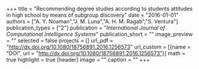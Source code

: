 +++
title = "Recommending degree studies according to students attitudes in high school by means of subgroup discovery"
date = "2016-01-01"
authors = ["A. Y. Noaman","J. M. Luna","A. H. M. Ragab","S. Ventura"]
publication_types = ["2"]
publication = "_International Journal of Computational Intelligence Systems_"
publication_short = ""
image_preview = ""
selected = false
projects = []
url_pdf = "http://dx.doi.org/10.1080/18756891.2016.1256573"
url_custom = [{name = "DOI", url = "http://dx.doi.org/10.1080/18756891.2016.1256573"}]
math = true
highlight = true
[header]
image = ""
caption = ""
+++

